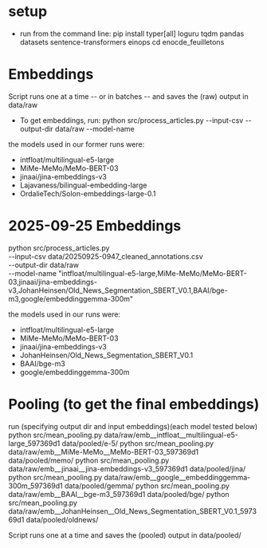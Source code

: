 # setup
- run from the command line:
pip install typer[all] loguru tqdm pandas datasets sentence-transformers einops
cd enocde_feuilletons

# Embeddings

Script runs one at a time -- or in batches -- and saves the (raw) output in data/raw

- To get embeddings, run: 
python src/process_articles.py --input-csv <path> --output-dir data/raw --model-name <comma-seperated-list>

the models used in our former runs were: 
- intfloat/multilingual-e5-large
- MiMe-MeMo/MeMo-BERT-03
- jinaai/jina-embeddings-v3
- Lajavaness/bilingual-embedding-large
- OrdalieTech/Solon-embeddings-large-0.1

# 2025-09-25 Embeddings

python src/process_articles.py \
    --input-csv data/20250925-0947_cleaned_annotations.csv \
    --output-dir data/raw \
    --model-name "intfloat/multilingual-e5-large,MiMe-MeMo/MeMo-BERT-03,jinaai/jina-embeddings-v3,JohanHeinsen/Old_News_Segmentation_SBERT_V0.1,BAAI/bge-m3,google/embeddinggemma-300m"


the models used in our runs were: 
- intfloat/multilingual-e5-large
- MiMe-MeMo/MeMo-BERT-03
- jinaai/jina-embeddings-v3
- JohanHeinsen/Old_News_Segmentation_SBERT_V0.1
- BAAI/bge-m3
- google/embeddinggemma-300m


# Pooling (to get the final embeddings)

run (specifying output dir and input embeddings)(each model tested below)
python src/mean_pooling.py data/raw/emb__intfloat__multilingual-e5-large_597369d1 data/pooled/e-5/
python src/mean_pooling.py data/raw/emb__MiMe-MeMo__MeMo-BERT-03_597369d1 data/pooled/memo/
python src/mean_pooling.py data/raw/emb__jinaai__jina-embeddings-v3_597369d1 data/pooled/jina/
python src/mean_pooling.py data/raw/emb__google__embeddinggemma-300m_597369d1 data/pooled/gemma/
python src/mean_pooling.py data/raw/emb__BAAI__bge-m3_597369d1 data/pooled/bge/
python src/mean_pooling.py data/raw/emb__JohanHeinsen__Old_News_Segmentation_SBERT_V0.1_597369d1 data/pooled/oldnews/


Script runs one at a time and saves the (pooled) output in data/pooled/<nickname>

